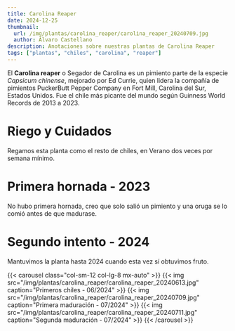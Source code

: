 ```yaml
---
title: Carolina Reaper
date: 2024-12-25
thumbnail:
  url: /img/plantas/carolina_reaper/carolina_reaper_20240709.jpg
  author: Álvaro Castellano
description: Anotaciones sobre nuestras plantas de Carolina Reaper
tags: ["plantas", "chiles", "carolina", "reaper"]
---
```


El **Carolina reaper** o Segador de Carolina es un pimiento parte de la especie _Capsicum chinense_, mejorado por Ed Currie, quien lidera la compañía de pimientos PuckerButt Pepper Company en Fort Mill, Carolina del Sur, Estados Unidos. Fue el chile más picante del mundo según Guinness World Records de 2013 a 2023.

# Riego y Cuidados

Regamos esta planta como el resto de chiles, en Verano dos veces por semana mínimo.

# Primera hornada - 2023

No hubo primera hornada, creo que solo salió un pimiento y una oruga se lo comió antes de que madurase.

# Segundo intento - 2024

Mantuvimos la planta hasta 2024 cuando esta vez sí obtuvimos fruto.

{{< carousel class="col-sm-12 col-lg-8 mx-auto" >}}
{{< img src="/img/plantas/carolina_reaper/carolina_reaper_20240613.jpg" caption="Primeros chiles - 06/2024" >}}
{{< img src="/img/plantas/carolina_reaper/carolina_reaper_20240709.jpg" caption="Primera maduración - 07/2024" >}}
{{< img src="/img/plantas/carolina_reaper/carolina_reaper_20240711.jpg" caption="Segunda maduración - 07/2024" >}}
{{< /carousel >}}
